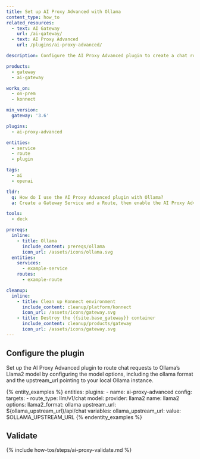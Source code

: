```yaml
---
title: Set up AI Proxy Advanced with Ollama
content_type: how_to
related_resources:
  - text: AI Gateway
    url: /ai-gateway/
  - text: AI Proxy Advanced
    url: /plugins/ai-proxy-advanced/

description: Configure the AI Proxy Advanced plugin to create a chat route using Ollama.

products:
  - gateway
  - ai-gateway

works_on:
  - on-prem
  - konnect

min_version:
  gateway: '3.6'

plugins:
  - ai-proxy-advanced

entities:
  - service
  - route
  - plugin

tags:
  - ai
  - openai

tldr:
  q: How do I use the AI Proxy Advanced plugin with Ollama?
  a: Create a Gateway Service and a Route, then enable the AI Proxy Advanced plugin and configure it with the Ollama provider, and the Llama2 model.

tools:
  - deck

prereqs:
  inline:
    - title: Ollama
      include_content: prereqs/ollama
      icon_url: /assets/icons/ollama.svg
  entities:
    services:
      - example-service
    routes:
      - example-route

cleanup:
  inline:
    - title: Clean up Konnect environment
      include_content: cleanup/platform/konnect
      icon_url: /assets/icons/gateway.svg
    - title: Destroy the {{site.base_gateway}} container
      include_content: cleanup/products/gateway
      icon_url: /assets/icons/gateway.svg
---
```


## Configure the plugin

Set up the AI Proxy Advanced plugin to route chat requests to Ollama’s Llama2 model by configuring the model options, including the ollama format and the upstream_url pointing to your local Ollama instance.


{% entity_examples %}
entities:
  plugins:
    - name: ai-proxy-advanced
      config:
        targets:
            - route_type: llm/v1/chat
              model:
                provider: llama2
                name: llama2
                options:
                    llama2_format: ollama
                    upstream_url: ${ollama_upstream_url}/api/chat
variables:
  ollama_upstream_url:
    value: $OLLAMA_UPSTREAM_URL
{% endentity_examples %}


## Validate

{% include how-tos/steps/ai-proxy-validate.md %}

